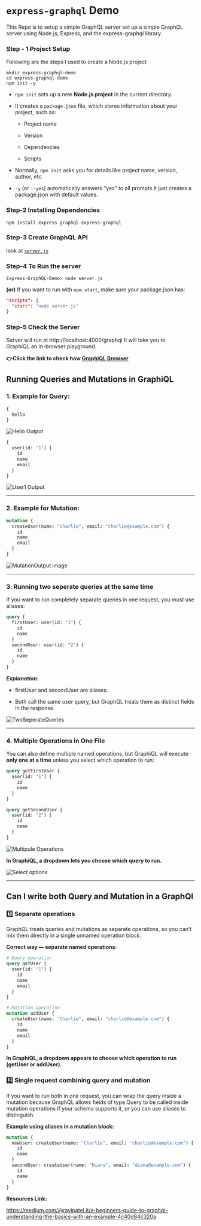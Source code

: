 # `express-graphql` Demo

This Repo is to setup a simple GraphQL server set up a simple GraphQL server using Node.js, Express, and the express-graphql library.

### Step - 1 Project Setup

Following are the steps I used to create a Node.js project

```script
mkdir express-graphql-demo
cd express-graphql-demo
npm init -y
```

- `npm init` sets up a new **Node.js project** in the current directory.

- It creates a `package.json` file, which stores information about your project, such as:

  - Project name

  - Version

  - Dependencies

  - Scripts

- Normally, `npm init` asks you for details like project name, version, author, etc.
- `-y` (or `--yes`) automatically answers “yes” to all prompts.It just creates a package.json with default values.

### Step-2 Installing Dependencies

```script
npm install express graphql express-graphql
```

### Step-3 Create GraphQL API

look at [`server.js`](/server.js)

### Step-4 To Run the server

```script
Express-GraphQL-Demo> node server.js
```

**(or)** If you want to run with `npm start`, make sure your package.json has:

```json
"scripts": {
  "start": "node server.js"
}
```

### Step-5 Check the Server

Server will run at http://localhost:4000/graphql
It will take you to GraphiQL.an in-browser playground.

**👉Click the link to check how [GraphiQL Browser](/Images/GraphiQL.png)**

## Running Queries and Mutations in GraphiQL

### 1. Example for Query:

```graphql
{
  hello
}
```

![Hello Output](/Images/HelloOpt.png)

```graphql
{
  user(id: "1") {
    id
    name
    email
  }
}
```

![User1 Output](/Images/User1Output.png)

---

### 2. Example for Mutation:

```graphql
mutation {
  createUser(name: "Charlie", email: "charlie@example.com") {
    id
    name
    email
  }
}
```

![MutationOutput image](/Images/MutationOutput.png)

---

### 3. Running two seperate queries at the same time

If you want to run completely separate queries in one request, you must use aliases:

```graphql
query {
  firstUser: user(id: "1") {
    id
    name
  }
  secondUser: user(id: "2") {
    id
    name
  }
}
```

**_Explanation:_**

- firstUser and secondUser are aliases.

- Both call the same user query, but GraphQL treats them as distinct fields in the response.

![TwoSeperateQueries](/Images/TwoSeperateQueries.png)

---

### 4. Multiple Operations in One File

You can also define multiple named operations, but GraphiQL will execute **only one at a time** unless you select which operation to run:

```graphql
query getFirstUser {
  user(id: "1") {
    id
    name
  }
}

query getSecondUser {
  user(id: "2") {
    id
    name
  }
}
```

![Multipule Operations](/Images/MultipleOperations.png)

**In GraphiQL, a dropdown lets you choose which query to run.**

![Select options](/Images/selectOption.png)

---

## Can I write both Query and Mutation in a GraphQl

### 1️⃣ Separate operations

GraphQL treats queries and mutations as separate operations, so you can’t mix them directly in a single unnamed operation block.

**Correct way — separate named operations:**

```graphql
# Query operation
query getUser {
  user(id: "1") {
    id
    name
    email
  }
}

# Mutation operation
mutation addUser {
  createUser(name: "Charlie", email: "charlie@example.com") {
    id
    name
    email
  }
}
```

**In GraphiQL, a dropdown appears to choose which operation to run (getUser or addUser).**

### 2️⃣ Single request combining query and mutation

If you want to run both in one request, you can wrap the query inside a mutation because GraphQL allows fields of type Query to be called inside mutation operations if your schema supports it, or you can use aliases to distinguish.

**Example using aliases in a mutation block:**

```graphql
mutation {
  newUser: createUser(name: "Charlie", email: "charlie@example.com") {
    id
    name
  }
  secondUser: createUser(name: "Diana", email: "diana@example.com") {
    id
    name
  }
}
```

**Resources Link:**

https://medium.com/@ravipatel.it/a-beginners-guide-to-graphql-understanding-the-basics-with-an-example-4c40d84c320a
